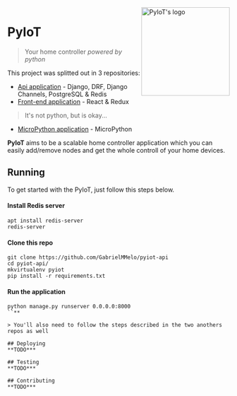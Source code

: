 
<img align="right" width="200" height="200" src="https://github.com/GabrielMMelo/pyiot-api/blob/master/docs/logo.png" alt="PyIoT's logo">

# PyIoT
> Your home controller _powered by python_

This project was splitted out in 3 repositories:
- [Api application](https://github.com/GabrielMMelo/pyiot-api.git) - Django, DRF, Django Channels, PostgreSQL & Redis 
- [Front-end application](https://github.com/GabrielMMelo/pyiot-fe.git) - React & Redux
> It's not python, but is okay...

- [MicroPython application](https://github.com/GabrielMMelo/pyiot-mp.git) - MicroPython

**PyIoT** aims to be a scalable home controller application which you can easily add/remove nodes and get the whole controll of your home devices.

## Running

To get started with the PyIoT, just follow this steps below.

#### Install Redis server

```shell
apt install redis-server
redis-server
```

#### Clone this repo
```shell
git clone https://github.com/GabrielMMelo/pyiot-api
cd pyiot-api/
mkvirtualenv pyiot
pip install -r requirements.txt
```

#### Run the application
```shell
python manage.py runserver 0.0.0.0:8000
``**

> You'll also need to follow the steps described in the two anothers repos as well

## Deploying
**TODO***

## Testing
**TODO***

## Contributing
**TODO***
